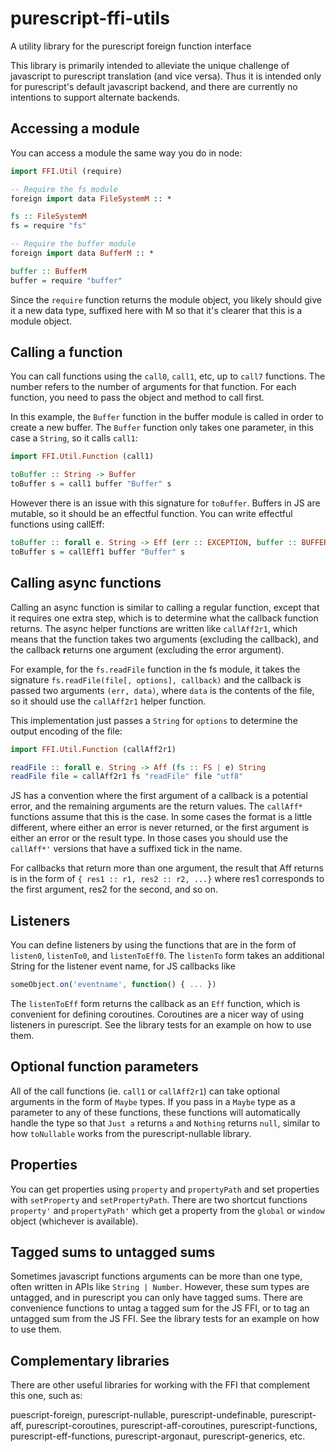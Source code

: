 # purescript-ffi-utils

A utility library for the purescript foreign function interface

This library is primarily intended to alleviate the unique challenge of javascript to purescript translation (and 
vice versa). Thus it is intended only for purescript's default javascript backend, and there are currently no 
intentions to support alternate backends.


## Accessing a module

You can access a module the same way you do in node:

```purescript
import FFI.Util (require)

-- Require the fs module
foreign import data FileSystemM :: *

fs :: FileSystemM
fs = require "fs"

-- Require the buffer module
foreign import data BufferM :: *

buffer :: BufferM
buffer = require "buffer"
```

Since the `require` function returns the module object, you likely should give it a new data type, suffixed here 
with M so that it's clearer that this is a module object.


## Calling a function

You can call functions using the `call0`, `call1`, etc, up to `call7` functions. The number refers to the number of 
arguments for that function. For each function, you need to pass the object and method to call first.

In this example, the `Buffer` function in the buffer module is called in order to create a new buffer. The `Buffer` 
function only takes one parameter, in this case a `String`, so it calls `call1`:

```purescript
import FFI.Util.Function (call1)

toBuffer :: String -> Buffer
toBuffer s = call1 buffer "Buffer" s
```

However there is an issue with this signature for `toBuffer`. Buffers in JS are mutable, so it should be an effectful 
function. You can write effectful functions using callEff:

```purescript
toBuffer :: forall e. String -> Eff (err :: EXCEPTION, buffer :: BUFFER | e) Buffer
toBuffer s = callEff1 buffer "Buffer" s
```


## Calling async functions

Calling an async function is similar to calling a regular function, except that it requires one extra step, which is to 
determine what the callback function returns. The async helper functions are written like `callAff2r1`, which means that 
the function takes two arguments (excluding the callback), and the callback **r**eturns one argument (excluding the 
error argument).

For example, for the `fs.readFile` function in the fs module, it takes the signature `fs.readFile(file[, options], callback)` 
and the callback is passed two arguments `(err, data)`, where `data` is the contents of the file, so it should use the 
`callAff2r1` helper function.

This implementation just passes a `String` for `options` to determine the output encoding of the file:

```purescript
import FFI.Util.Function (callAff2r1)

readFile :: forall e. String -> Aff (fs :: FS | e) String
readFile file = callAff2r1 fs "readFile" file "utf8"
```

JS has a convention where the first argument of a callback is a potential error, and the remaining arguments are the 
return values. The `callAff*` functions assume that this is the case. In some cases the format is a little different, 
where either an error is never returned, or the first argument is either an error or the result type. In those cases 
you should use the `callAff*'` versions that have a suffixed tick in the name.

For callbacks that return more than one argument, the result that Aff returns is in the form of 
`{ res1 :: r1, res2 :: r2, ...}` where res1 corresponds to the first argument, res2 for the second, and so on.


## Listeners

You can define listeners by using the functions that are in the form of `listen0`, `listenTo0`, and `listenToEff0`. 
The `listenTo` form takes an additional String for the listener event name, for JS callbacks like 

```js
someObject.on('eventname', function() { ... })
```

The `listenToEff` form returns the callback as an `Eff` function, which is convenient for defining coroutines. 
Coroutines are a nicer way of using listeners in purescript. See the library tests for an example on how to use them. 


## Optional function parameters

All of the call functions (ie. `call1` or `callAff2r1`) can take optional arguments in the form of `Maybe` types. If 
you pass in a `Maybe` type as a parameter to any of these functions, these functions will automatically handle the 
type so that `Just a` returns `a` and `Nothing` returns `null`, similar to how `toNullable` works from the 
purescript-nullable library.


## Properties

You can get properties using `property` and `propertyPath` and set properties with `setProperty` and `setPropertyPath`. 
There are two shortcut functions `property'` and `propertyPath'` which get a property from the `global` or `window` 
object (whichever is available).


## Tagged sums to untagged sums

Sometimes javascript functions arguments can be more than one type, often written in APIs like `String | Number`. 
However, these sum types are untagged, and in purescript you can only have tagged sums. There are convenience 
functions to untag a tagged sum for the JS FFI, or to tag an untagged sum from the JS FFI. See the library tests for 
an example on how to use them.


## Complementary libraries

There are other useful libraries for working with the FFI that complement this one, such as:

puescript-foreign, purescript-nullable, purescript-undefinable, purescript-aff, purescript-coroutines, 
purescript-aff-coroutines, purescript-functions, purescript-eff-functions, purescript-argonaut, purescript-generics, etc.
